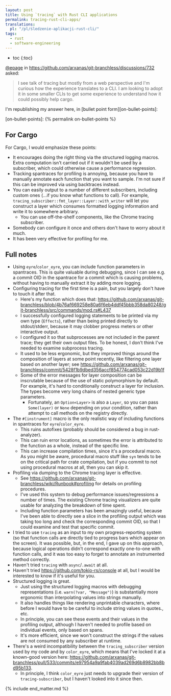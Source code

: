 ```yaml
---
layout: post
title: Using `tracing` with Rust CLI applications
permalink: tracing-rust-cli-apps/
translations:
  pl: "/pl/śledzenie-aplikacji-rust-cli/"
tags:
  - rust
  - software-engineering
---
```


 * toc
{:toc}

[@epage](https://github.com/epage) in <https://github.com/arxanas/git-branchless/discussions/732> asked:

> I see talk of tracing but mostly from a web perspective and I'm curious how the experience translates to a CLI. I am looking to adopt it in some smaller CLIs to get some experience to understand how it could possibly help cargo.

I'm republishing my answer here, in [bullet point form][on-bullet-points]:

  [on-bullet-points]: {% permalink on-bullet-points %}

## For Cargo

For Cargo, I would emphasize these points:

- It encourages doing the right thing via the structured logging macros. Extra computation isn't carried out if it wouldn't be used by a subscriber, which could otherwise cause a performance regression.
- Tracking spantraces for profiling is annoying, because you have to manually annotate each function that you want to sample. I'm not sure if this can be improved via using backtraces instead.
- You can easily output to a number of different subscribers, including custom ones (...if you know what functions to call). For example, `tracing_subscriber::fmt_layer::Layer::with_writer` will let you construct a layer which consumes formatted logging information and write it to somewhere arbitrary.
  - You can use off-the-shelf components, like the Chrome tracing subscriber.
- Somebody can configure it once and others don't have to worry about it much.
- It has been very effective for profiling for me.

## Full notes

- Using `eyre`/`color_eyre`, you can include function parameters in spantraces. This is quite valuable during debugging, since I can see e.g. a commit OID in the spantrace for a commit which is causing problems, without having to manually extract it by adding more logging.
- Configuring tracing for the first time is a pain, but you largely don't have to touch it after that.
  - Here's my function which does that: <https://github.com/arxanas/git-branchless/blob/4b76af669258e80a6f6eb4ddf45bbb358da80248/git-branchless/src/commands/mod.rs#L437>
  - I successfully configured logging statements to be printed via my own type (`Effects`), rather than being printed directly to stdout/stderr, because it may clobber progress meters or other interactive output.
  - I configured it so that subprocesses are not included in the parent trace; they get their own output files. To be honest, I don't think I've needed to examine subprocess tracing.
  - It used to be less ergonomic, but they improved things around the composition of layers at some point recently, like filtering one layer based on another layer; see <https://github.com/arxanas/git-branchless/commit/5428f1b9dbed356accf854774cad053c22d19b1f>
  - Some of the error messages for layer composition can be inscrutable because of the use of static polymorphism by default. For example, it's hard to conditionally construct a layer for inclusion. The types become very long chains of nested generic type parameters.
    - Fortunately, an `Option<Layer>` is also a `Layer`, so you can pass `Some(layer)` or `None` depending on your condition, rather than attempt to call methods on the registry directly.
- The `#[instrument]` macro is the only realistic way of including functions in spantraces for `eyre`/`color_eyre`.
  - This ruins autofixes (probably should be considered a bug in rust-analyzer).
  - This can ruin error locations, as sometimes the error is attributed to the function as a whole, instead of the specific line.
  - This can increase compilation times, since it's a procedural macro. As you might be aware, procedural macro stuff like `syn` tends to be on the critical path for crate compilation, but if you commit to not using procedural macros at all, then you can skip it.
- Profiling via dumping to the Chrome tracing layer is effective.
  - See <https://github.com/arxanas/git-branchless/wiki/Runbook#profiling> for details on profiling procedures.
  - I've used this system to debug performance issues/regressions a number of times. The existing Chrome tracing visualizers are quite usable for analyzing the breakdown of time spent.
  - Including function parameters has been amazingly useful, because I've been able to directly see a slice in the profiling output which was taking too long and check the corresponding commit OID, so that I could examine and test that specific commit.
- I tried to use `tracing` as an input to my own progress-reporting system (so that function calls are directly tied to progress bars which appear on the screen). It was possible, but, in the end, I gave up on this approach, because logical operations didn't correspond exactly one-to-one with function calls, and it was too easy to forget to annotate an instrumented method correctly.
- Haven't tried `tracing` with `async`/`.await` at all.
- Haven't tried <https://github.com/tokio-rs/console> at all, but I would be interested to know if it's useful for you.
- Structured logging is great.
  - Just using the structured logging macros with debugging representations (i.e. `warn(?var, "Message")`) is substantially more ergonomic than interpolating values into strings manually.
  - It also handles things like rendering unprintable characters, where before I would have to be careful to include string values in quotes., etc.
  - In principle, you can see these events and their values in the profiling output, although I haven't needed to profile based on individual events, only based on spans.
  - It's more efficient, since we won't construct the strings if the values are not consumed by any subscriber at runtime.
- There's a weird incompatibility between the `tracing_subscriber` version used by my code and by `color_eyre`, which means that I've locked it at a known-good version here: <https://github.com/arxanas/git-branchless/pull/533/commits/e97954a9a9fab4039ad269d6b8982bb8bd95b133>.
  - In principle, I think `color_eyre` just needs to upgrade their version of `tracing-subscriber`, but I haven't looked into it since then.

{% include end_matter.md %}
